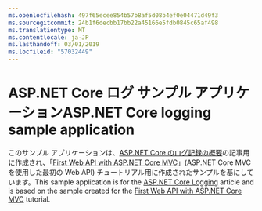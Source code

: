 ```yaml
---
ms.openlocfilehash: 497f65ecee854b57b8af5d08b4ef0e04471d49f3
ms.sourcegitcommit: 24b1f6decbb17bb22a45166e5fdb0845c65af498
ms.translationtype: MT
ms.contentlocale: ja-JP
ms.lasthandoff: 03/01/2019
ms.locfileid: "57032449"
---
```

# <a name="aspnet-core-logging-sample-application"></a><span data-ttu-id="7d77e-101">ASP.NET Core ログ サンプル アプリケーション</span><span class="sxs-lookup"><span data-stu-id="7d77e-101">ASP.NET Core logging sample application</span></span>

<span data-ttu-id="7d77e-102">このサンプル アプリケーションは、[ASP.NET Core のログ記録の概要](https://docs.microsoft.com/aspnet/core/fundamentals/logging/index)の記事用に作成され、「[First Web API with ASP.NET Core MVC](https://docs.microsoft.com/aspnet/core/tutorials/first-web-api)」(ASP.NET Core MVC を使用した最初の Web API) チュートリアル用に作成されたサンプルを基にしています。</span><span class="sxs-lookup"><span data-stu-id="7d77e-102">This sample application is for the [ASP.NET Core Logging](https://docs.microsoft.com/aspnet/core/fundamentals/logging/index) article and is based on the sample created for the [First Web API with ASP.NET Core MVC](https://docs.microsoft.com/aspnet/core/tutorials/first-web-api) tutorial.</span></span>
